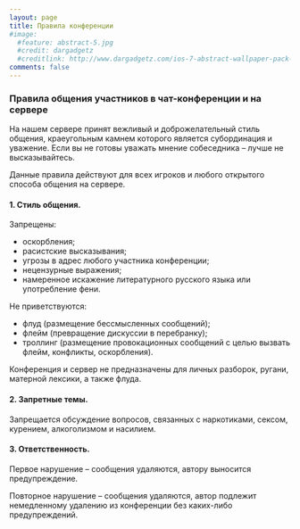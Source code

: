 ```yaml
---
layout: page
title: Правила конференции
#image:
  #feature: abstract-5.jpg
  #credit: dargadgetz
  #creditlink: http://www.dargadgetz.com/ios-7-abstract-wallpaper-pack-for-iphone-5-and-ipod-touch-retina/
comments: false
---
```


### Правила общения участников в чат-конференции и на сервере

На нашем сервере принят вежливый и доброжелательный стиль общения, краеугольным камнем которого является субординация и уважение. Если вы не готовы уважать мнение собеседника – лучше не высказывайтесь.

Данные правила действуют для всех игроков и любого открытого способа общения на сервере.


#### 1. Стиль общения.

Запрещены:

* оскорбления;
* расистские высказывания;
* угрозы в адрес любого участника конференции;
* нецензурные выражения;
* намеренное искажение литературного русского языка или употребление фени.

Не приветствуются:

* флуд (размещение бессмысленных сообщений);
* флейм (превращение дискуссии в перебранку);
* троллинг (размещение провокационных сообщений с целью вызвать флейм, конфликты, оскорбления).

Конференция и сервер не предназначены для личных разборок, ругани, матерной лексики, а также флуда.


#### 2. Запретные темы.

Запрещается обсуждение вопросов, связанных с наркотиками, сексом, курением, алкоголизмом и насилием.


#### 3. Ответственность.

Первое нарушение – сообщения удаляются, автору выносится предупреждение.

Повторное нарушение – сообщения удаляются, автор подлежит немедленному удалению из конференции без каких-либо предупреждений.
